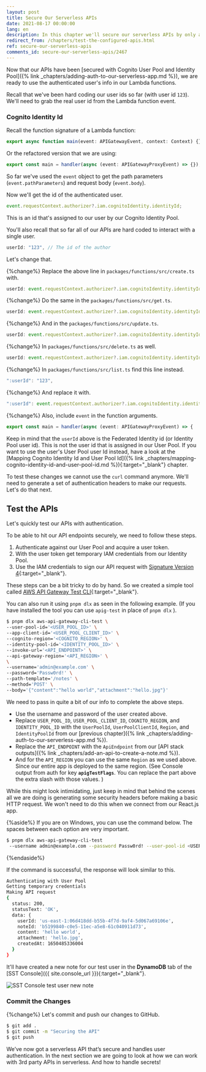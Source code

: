 ```yaml
---
layout: post
title: Secure Our Serverless APIs
date: 2021-08-17 00:00:00
lang: en
description: In this chapter we'll secure our serverless APIs by only allowing authenticated users to connect. We'll get the user id in our Lambda functions from the Cognito Identity Pool identityId.
redirect_from: /chapters/test-the-configured-apis.html
ref: secure-our-serverless-apis
comments_id: secure-our-serverless-apis/2467
---
```


Now that our APIs have been [secured with Cognito User Pool and Identity Pool]({% link _chapters/adding-auth-to-our-serverless-app.md %}), we are ready to use the authenticated user's info in our Lambda functions.

Recall that we've been hard coding our user ids so far (with user id `123`). We'll need to grab the real user id from the Lambda function event.

### Cognito Identity Id

Recall the function signature of a Lambda function:

```typescript
export async function main(event: APIGatewayEvent, context: Context) {}
```

Or the refactored version that we are using:

```typescript
export const main = handler(async (event: APIGatewayProxyEvent) => {});
```

So far we've used the `event` object to get the path parameters (`event.pathParameters`) and request body (`event.body`).

Now we'll get the id of the authenticated user.

```typescript
event.requestContext.authorizer?.iam.cognitoIdentity.identityId;
```

This is an id that's assigned to our user by our Cognito Identity Pool.

You'll also recall that so far all of our APIs are hard coded to interact with a single user.

```typescript
userId: "123", // The id of the author
```

Let's change that.

{%change%} Replace the above line in `packages/functions/src/create.ts` with.

```typescript
userId: event.requestContext.authorizer?.iam.cognitoIdentity.identityId,
```

{%change%} Do the same in the `packages/functions/src/get.ts`.

```typescript
userId: event.requestContext.authorizer?.iam.cognitoIdentity.identityId,
```

{%change%} And in the `packages/functions/src/update.ts`.

```typescript
userId: event.requestContext.authorizer?.iam.cognitoIdentity.identityId,
```

{%change%} In `packages/functions/src/delete.ts` as well.

```typescript
userId: event.requestContext.authorizer?.iam.cognitoIdentity.identityId,
```

{%change%} In `packages/functions/src/list.ts` find this line instead.

```typescript
":userId": "123",
```

{%change%} And replace it with.

```typescript
":userId": event.requestContext.authorizer?.iam.cognitoIdentity.identityId,
```

{%change%} Also, include `event` in the function arguments.

```typescript
export const main = handler(async (event: APIGatewayProxyEvent) => {
```

Keep in mind that the `userId` above is the Federated Identity id (or Identity Pool user id). This is not the user id that is assigned in our User Pool. If you want to use the user's User Pool user Id instead, have a look at the [Mapping Cognito Identity Id and User Pool Id]({% link _chapters/mapping-cognito-identity-id-and-user-pool-id.md %}){:target="_blank"} chapter.

To test these changes we cannot use the `curl` command anymore. We'll need to generate a set of authentication headers to make our requests. Let's do that next.

## Test the APIs

Let's quickly test our APIs with authentication.

To be able to hit our API endpoints securely, we need to follow these steps.

1. Authenticate against our User Pool and acquire a user token.
2. With the user token get temporary IAM credentials from our Identity Pool.
3. Use the IAM credentials to sign our API request with [Signature Version 4](http://docs.aws.amazon.com/general/latest/gr/signature-version-4.html){:target="_blank"}.

These steps can be a bit tricky to do by hand. So we created a simple tool called [AWS API Gateway Test CLI](https://github.com/AnomalyInnovations/aws-api-gateway-cli-test){:target="_blank"}.

You can also run it using `pnpm dlx` as seen in the following example. (If you have installed the tool you can use `apig-test` in place of `pnpm dlx` ).

```bash
$ pnpm dlx aws-api-gateway-cli-test \
--user-pool-id='<USER_POOL_ID>' \
--app-client-id='<USER_POOL_CLIENT_ID>' \
--cognito-region='<COGNITO_REGION>' \
--identity-pool-id='<IDENTITY_POOL_ID>' \
--invoke-url='<API_ENDPOINT>' \
--api-gateway-region='<API_REGION>' \
\
--username='admin@example.com' \
--password='Passw0rd!' \
--path-template='/notes' \
--method='POST' \
--body='{"content":"hello world","attachment":"hello.jpg"}'
```

We need to pass in quite a bit of our info to complete the above steps.

- Use the username and password of the user created above.
- Replace `USER_POOL_ID`, `USER_POOL_CLIENT_ID`, `COGNITO_REGION`, and `IDENTITY_POOL_ID` with the `UserPoolId`, `UserPoolClientId`, `Region`, and `IdentityPoolId` from our [previous chapter]({% link _chapters/adding-auth-to-our-serverless-app.md %}).
- Replace the `API_ENDPOINT` with the `ApiEndpoint` from our [API stack outputs]({% link _chapters/add-an-api-to-create-a-note.md %}).
- And for the `API_REGION` you can use the same `Region` as we used above. Since our entire app is deployed to the same region. (See Console output from auth for key **`apigTestFlags`**.  You can replace the part above the extra slash with those values. )

While this might look intimidating, just keep in mind that behind the scenes all we are doing is generating some security headers before making a basic HTTP request. We won't need to do this when we connect from our React.js app.

{%aside%}
If you are on Windows, you can use the command below. The spaces between each option are very important.

```bash
$ pnpm dlx aws-api-gateway-cli-test 
 --username admin@example.com --password Passw0rd! --user-pool-id <USER_POOL_ID> --app-client-id <USER_POOL_CLIENT_ID> --cognito-region <COGNITO_REGION --identity-pool-id <IDENTITY_POOL_ID> --invoke-url <API_ENDPOINT> --api-gateway-region <API_REGION> --path-template /notes --method POST --body "{\"content\":\"hello world\",\"attachment\":\"hello.jpg\"}"
```
{%endaside%}

If the command is successful, the response will look similar to this.

```bash
Authenticating with User Pool
Getting temporary credentials
Making API request
{
  status: 200,
  statusText: 'OK',
  data: {
    userId: 'us-east-1:06d418dd-b55b-4f7d-9af4-5d067a69106e',
    noteId: 'b5199840-c0e5-11ec-a5e8-61c040911d73',
    content: 'hello world',
    attachment: 'hello.jpg',
    createdAt: 1650485336004
  }
}
```

It'll have created a new note for our test user in the **DynamoDB** tab of the [SST Console]({{ site.console_url }}){:target="_blank"}.

![SST Console test user new note](/assets/part2/sst-console-test-user-new-note.png)

### Commit the Changes

{%change%} Let's commit and push our changes to GitHub.

```bash
$ git add .
$ git commit -m "Securing the API"
$ git push
```

We’ve now got a serverless API that’s secure and handles user authentication. In the next section we are going to look at how we can work with 3rd party APIs in serverless. And how to handle secrets!
